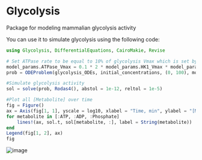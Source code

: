 # Glycolysis

Package for modeling mammalian glycolysis activity

You can use it to simulate glycolysis using the following code:
```julia
using Glycolysis, DifferentialEquations, CairoMakie, Revise

# Set ATPase rate to be equal to 10% of glycolysis Vmax which is set by HK1 Vmax
model_params.ATPase_Vmax = 0.1 * 2 * model_params.HK1_Vmax * model_params.HK1_Conc
prob = ODEProblem(glycolysis_ODEs, initial_concentrations, (0, 100), model_params)

#Simulate glycolysis activity
sol = solve(prob, Rodas4(), abstol = 1e-12, reltol = 1e-5)

#Plot all [Metabolite] over time
fig = Figure()
ax = Axis(fig[1, 1], yscale = log10, xlabel = "Time, min", ylabel = "[Metabolite], M")
for metabolite in [:ATP, :ADP, :Phosphate]
    lines!(ax, sol.t, sol[metabolite, :], label = String(metabolite))
end
Legend(fig[1, 2], ax)
fig
```
![image](https://user-images.githubusercontent.com/75404066/205350460-f73de619-14c3-42a4-95d7-7fa0d6e077ee.png)

